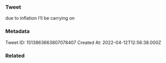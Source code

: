 ### Tweet
due to inflation I’ll be carrying on

### Metadata
Tweet ID: 1513863663807078407
Created At: 2022-04-12T12:56:38.000Z

### Related

